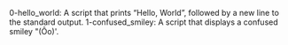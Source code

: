 0-hello_world: A script that prints “Hello, World”, followed by a new line to the standard output.
1-confused_smiley: A script that displays a confused smiley "(Ôo)'.
